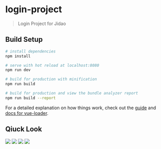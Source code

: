 # login-project

> Login Project for Jidao

## Build Setup

``` bash
# install dependencies
npm install

# serve with hot reload at localhost:8080
npm run dev

# build for production with minification
npm run build

# build for production and view the bundle analyzer report
npm run build --report
```

For a detailed explanation on how things work, check out the [guide](http://vuejs-templates.github.io/webpack/) and [docs for vue-loader](http://vuejs.github.io/vue-loader).

## Qiuck Look
![](https://s3.bmp.ovh/imgs/2021/12/5a23dfad55d005b2.png)
![](https://s3.bmp.ovh/imgs/2021/12/7bcdd9a0979d8f8b.png)
![](https://s3.bmp.ovh/imgs/2021/12/d6bde87a5c25cf13.png)
![](https://s3.bmp.ovh/imgs/2021/12/7e34346f7fd909af.png)
